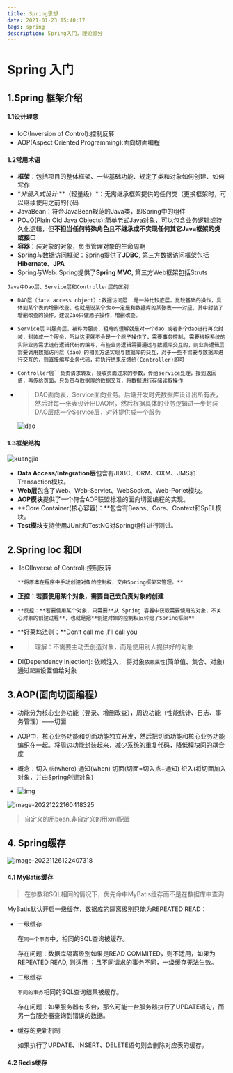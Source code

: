 ```yaml
---
title: Spring思想
date: 2021-01-23 15:40:17
tags: spring
description: Spring入门，理论部分
---
```


# Spring 入门

## 1.Spring 框架介绍

#### 1.1设计理念

- IoC(Inversion of Control):控制反转
- AOP(Aspect Oriented Programming):面向切面编程

#### 1.2常用术语

- **框架**：包括项目的整体框架、一些基础功能、规定了类和对象如何创建、如何写作
- **非侵入式设计* **（轻量级）*：无需继承框架提供的任何类（更换框架时，可以继续使用之前的代码
- JavaBean：符合JavaBean规范的Java类，即Spring中的组件
- POJO(Plain Old Java Objects):简单老式Java对象，可以包含业务逻辑或持久化逻辑，但**不担当任何特殊角色**且**不继承或不实现任何其它Java框架的类或接口**
- **容器**：装对象的对象，负责管理对象的生命周期
- Spring与数据访问框架：Spring提供了**JDBC**, 第三方数据访问框架包括**Hibernate**、**JPA**
- Spring与Web: Spring提供了**Spring MVC**, 第三方Web框架包括Struts

`Java中Dao层、Service层和Controller层的区别：`

- `DAO层（data access object）:数据访问层  是一种比较底层，比较基础的操作，具体到某个表的增删改查，也就是说某个dao一定是和数据库的某张表一一对应，其中封装了增删改查的操作。建议Dao只做原子操作，增删改查。`

- `Service层` `叫服务层，被称为服务，粗略的理解就是对一个dao 或者多个dao进行再次封装，封装成一个服务，所以这里就不会是一个原子操作了，需要事务控制`。`需要根据系统的实际业务需求进行逻辑代码的编写，有些业务逻辑需要通过与数据库交互的，则业务逻辑层需要调用数据访问层（dao）的相关方法实现与数据库的交互，对于一些不需要与数据库进行交互的，则直接编写业务代码，将执行结果反馈给(Controller)即可`

- `Controller层``负责请求转发，接收页面过来的参数，传给service处理，接到返回值，再传给页面。只负责与数据库的数据交互，将数据进行存储读取操作`

- > DAO面向表，Service面向业务。后端开发时先数据库设计出所有表，然后对每一张表设计出DAO层，然后根据具体的业务逻辑进一步封装DAO层成一个Service层，对外提供成一个服务

  ![dao](https://gitee.com/floydzzx/tuchuang/raw/master/img/20210124121307.png)

#### 1.3框架结构

![kuangjia](https://gitee.com/floydzzx/tuchuang/raw/master/img/20210124121312.png)

- **Data Access/Integration层**包含有JDBC、ORM、OXM、JMS和Transaction模块。
- **Web层**包含了Web、Web-Servlet、WebSocket、Web-Porlet模块。
- **AOP模块**提供了一个符合AOP联盟标准的面向切面编程的实现。
- **Core Container(核心容器)：**包含有Beans、Core、Context和SpEL模块。
- **Test模块**支持使用JUnit和TestNG对Spring组件进行测试。

## 2.Spring Ioc 和DI

- ​	IoC(Inverse of Control):控制反转

  `**将原本在程序中手动创建对象的控制权，交由Spring框架来管理。**`

- **正控：**若要使用某个对象，需要**自己去负责对象的创建**

- `**反控：**若要使用某个对象，只需要**从 Spring 容器中获取需要使用的对象，不关心对象的创建过程**，也就是把**创建对象的控制权反转给了Spring框架**`

- **好莱坞法则：**Don’t call me ,I’ll call you

- > 理解：不需要主动去创造对象，而是使用别人提供好的对象

- DI(Dependency Injection): 依赖注入， 将对象`依赖属性`(简单值、集合、对象)通过`配置`设置值给对象

## 3.AOP(面向切面编程） 

- 功能分为核心业务功能（登录、增删改查），周边功能（性能统计、日志、事务管理）——切面

- AOP中，核心业务功能和切面功能独立开发，然后把切面功能和核心业务功能编织在一起。将周边功能封装起来，减少系统的重复代码，降低模块间的耦合度

- 概念：切入点(where) 通知(when) 切面(切面=切入点+通知) 织入(将切面加入对象，并由Spring创建对象)

- ![img](https://gitee.com/floydzzx/tuchuang/raw/master/img/20210124214847.png)

  

![image-20221222160418325](https://picture-1305610595.cos.ap-guangzhou.myqcloud.com/202212221604516.png) 

> 自定义的用bean,非自定义的用xml配置

## 4. Spring缓存

![image-20221126122407318](https://picture-1305610595.cos.ap-guangzhou.myqcloud.com/202211261224462.png)

####  4.1 MyBatis缓存

> 在参数和SQL相同的情况下，优先命中MyBatis缓存而不是在数据库中查询

MyBatis默认开启一级缓存，数据库的隔离级别只能为REPEATED READ；

- 一级缓存

  在`同一个事务`中，相同的SQL查询被缓存。

  存在问题：数据库隔离级别如果是READ COMMITED，则不适用，如果为REPEATED READ, 则适用 ；且不同请求的事务不同，一级缓存无法生效。

- 二级缓存

   `不同的事务`相同的SQL查询结果被缓存。

  存在问题：如果服务器有多台，那么可能一台服务器执行了UPDATE语句，而另一台服务器查询到错误的数据。

- 缓存的更新机制

  如果执行了UPDATE、INSERT、DELETE语句则会删除对应表的缓存。

#### 4.2 Redis缓存